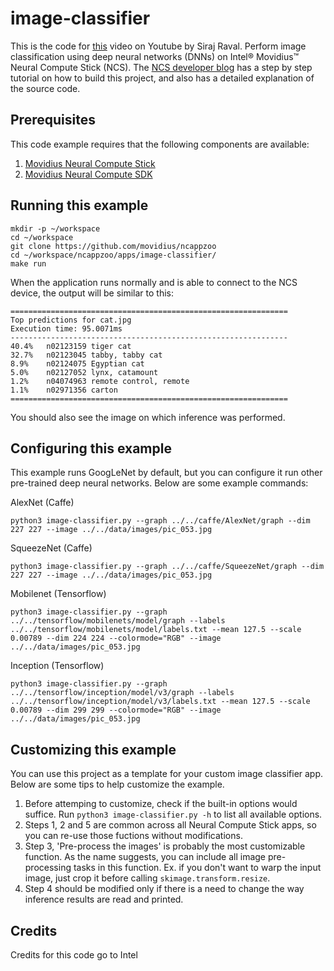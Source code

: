 # image-classifier

This is the code for [this](https://youtu.be/KuM67WfTXBQ) video on Youtube by Siraj Raval. Perform image classification using deep neural networks (DNNs) on Intel® Movidius™ Neural Compute Stick (NCS). The <a href="https://movidius.github.io/blog/ncs-image-classifier/">NCS developer blog</a> has a step by step tutorial on how to build this project, and also has a detailed explanation of the source code.

## Prerequisites

This code example requires that the following components are available:
1. <a href="https://developer.movidius.com/buy" target="_blank">Movidius Neural Compute Stick</a>
2. <a href="https://developer.movidius.com/start" target="_blank">Movidius Neural Compute SDK</a>

## Running this example

~~~
mkdir -p ~/workspace
cd ~/workspace
git clone https://github.com/movidius/ncappzoo
cd ~/workspace/ncappzoo/apps/image-classifier/
make run
~~~
 
When the application runs normally and is able to connect to the NCS device, the output will be similar to this:

~~~
==============================================================
Top predictions for cat.jpg
Execution time: 95.0071ms
--------------------------------------------------------------
40.4%	n02123159 tiger cat
32.7%	n02123045 tabby, tabby cat
8.9%	n02124075 Egyptian cat
5.0%	n02127052 lynx, catamount
1.2%	n04074963 remote control, remote
1.1%	n02971356 carton
==============================================================
~~~

You should also see the image on which inference was performed.

## Configuring this example

This example runs GoogLeNet by default, but you can configure it run other pre-trained deep neural networks. Below are some example commands:

AlexNet (Caffe)
~~~
python3 image-classifier.py --graph ../../caffe/AlexNet/graph --dim 227 227 --image ../../data/images/pic_053.jpg
~~~

SqueezeNet (Caffe)
~~~
python3 image-classifier.py --graph ../../caffe/SqueezeNet/graph --dim 227 227 --image ../../data/images/pic_053.jpg
~~~

Mobilenet (Tensorflow)
~~~
python3 image-classifier.py --graph ../../tensorflow/mobilenets/model/graph --labels ../../tensorflow/mobilenets/model/labels.txt --mean 127.5 --scale 0.00789 --dim 224 224 --colormode="RGB" --image ../../data/images/pic_053.jpg 
~~~

Inception (Tensorflow)
~~~
python3 image-classifier.py --graph ../../tensorflow/inception/model/v3/graph --labels ../../tensorflow/inception/model/v3/labels.txt --mean 127.5 --scale 0.00789 --dim 299 299 --colormode="RGB" --image ../../data/images/pic_053.jpg 
~~~

## Customizing this example

You can use this project as a template for your custom image classifier app. Below are some tips to help customize the example.

1. Before attemping to customize, check if the built-in options would suffice. Run `python3 image-classifier.py -h` to list all available options.
2. Steps 1, 2 and 5 are common across all Neural Compute Stick apps, so you can re-use those fuctions without modifications.
3. Step 3, 'Pre-process the images' is probably the most customizable function. As the name suggests, you can include all image pre-processing tasks in this function. Ex. if you don't want to warp the input image, just crop it before calling `skimage.transform.resize`.
4. Step 4 should be modified only if there is a need to change the way inference results are read and printed.

## Credits 

Credits for this code go to Intel 
